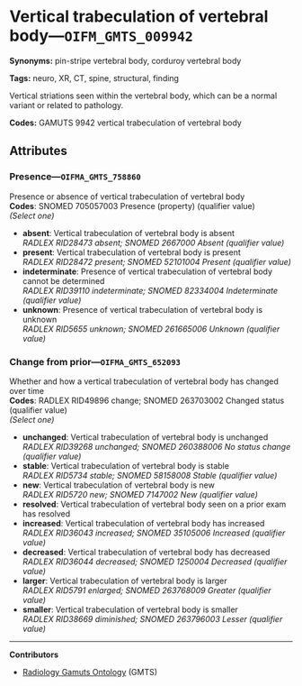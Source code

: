 # Vertical trabeculation of vertebral body—`OIFM_GMTS_009942`

**Synonyms:** pin-stripe vertebral body, corduroy vertebral body

**Tags:** neuro, XR, CT, spine, structural, finding

Vertical striations seen within the vertebral body, which can be a normal variant or related to pathology.

**Codes:** GAMUTS 9942 vertical trabeculation of vertebral body

## Attributes

### Presence—`OIFMA_GMTS_758860`

Presence or absence of vertical trabeculation of vertebral body  
**Codes**: SNOMED 705057003 Presence (property) (qualifier value)  
*(Select one)*

- **absent**: Vertical trabeculation of vertebral body is absent  
_RADLEX RID28473 absent; SNOMED 2667000 Absent (qualifier value)_
- **present**: Vertical trabeculation of vertebral body is present  
_RADLEX RID28472 present; SNOMED 52101004 Present (qualifier value)_
- **indeterminate**: Presence of vertical trabeculation of vertebral body cannot be determined  
_RADLEX RID39110 indeterminate; SNOMED 82334004 Indeterminate (qualifier value)_
- **unknown**: Presence of vertical trabeculation of vertebral body is unknown  
_RADLEX RID5655 unknown; SNOMED 261665006 Unknown (qualifier value)_

### Change from prior—`OIFMA_GMTS_652093`

Whether and how a vertical trabeculation of vertebral body has changed over time  
**Codes**: RADLEX RID49896 change; SNOMED 263703002 Changed status (qualifier value)  
*(Select one)*

- **unchanged**: Vertical trabeculation of vertebral body is unchanged  
_RADLEX RID39268 unchanged; SNOMED 260388006 No status change (qualifier value)_
- **stable**: Vertical trabeculation of vertebral body is stable  
_RADLEX RID5734 stable; SNOMED 58158008 Stable (qualifier value)_
- **new**: Vertical trabeculation of vertebral body is new  
_RADLEX RID5720 new; SNOMED 7147002 New (qualifier value)_
- **resolved**: Vertical trabeculation of vertebral body seen on a prior exam has resolved  
- **increased**: Vertical trabeculation of vertebral body has increased  
_RADLEX RID36043 increased; SNOMED 35105006 Increased (qualifier value)_
- **decreased**: Vertical trabeculation of vertebral body has decreased  
_RADLEX RID36044 decreased; SNOMED 1250004 Decreased (qualifier value)_
- **larger**: Vertical trabeculation of vertebral body is larger  
_RADLEX RID5791 enlarged; SNOMED 263768009 Greater (qualifier value)_
- **smaller**: Vertical trabeculation of vertebral body is smaller  
_RADLEX RID38669 diminished; SNOMED 263796003 Lesser (qualifier value)_

---

**Contributors**

- [Radiology Gamuts Ontology](https://gamuts.net/) (GMTS)